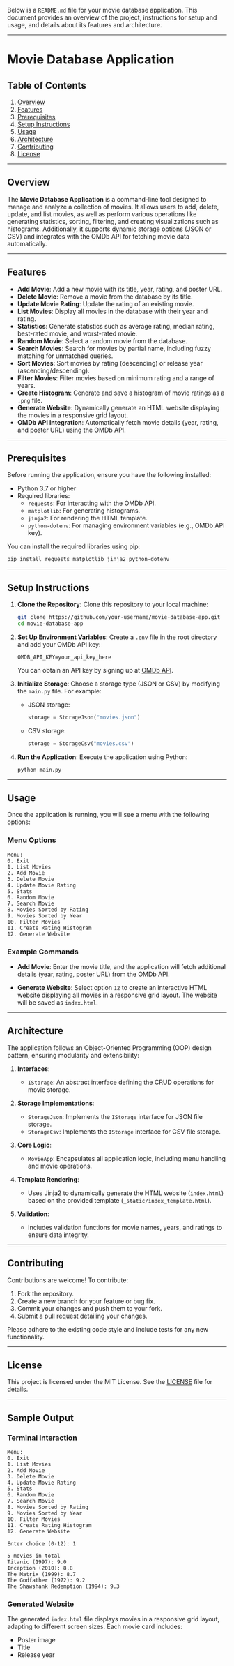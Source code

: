 Below is a `README.md` file for your movie database application. This document provides an overview of the project, instructions for setup and usage, and details about its features and architecture.

---

# Movie Database Application

## Table of Contents
1. [Overview](#overview)
2. [Features](#features)
3. [Prerequisites](#prerequisites)
4. [Setup Instructions](#setup-instructions)
5. [Usage](#usage)
6. [Architecture](#architecture)
7. [Contributing](#contributing)
8. [License](#license)

---

## Overview

The **Movie Database Application** is a command-line tool designed to manage and analyze a collection of movies. It allows users to add, delete, update, and list movies, as well as perform various operations like generating statistics, sorting, filtering, and creating visualizations such as histograms. Additionally, it supports dynamic storage options (JSON or CSV) and integrates with the OMDb API for fetching movie data automatically.

---

## Features

- **Add Movie**: Add a new movie with its title, year, rating, and poster URL.
- **Delete Movie**: Remove a movie from the database by its title.
- **Update Movie Rating**: Update the rating of an existing movie.
- **List Movies**: Display all movies in the database with their year and rating.
- **Statistics**: Generate statistics such as average rating, median rating, best-rated movie, and worst-rated movie.
- **Random Movie**: Select a random movie from the database.
- **Search Movies**: Search for movies by partial name, including fuzzy matching for unmatched queries.
- **Sort Movies**: Sort movies by rating (descending) or release year (ascending/descending).
- **Filter Movies**: Filter movies based on minimum rating and a range of years.
- **Create Histogram**: Generate and save a histogram of movie ratings as a `.png` file.
- **Generate Website**: Dynamically generate an HTML website displaying the movies in a responsive grid layout.
- **OMDb API Integration**: Automatically fetch movie details (year, rating, and poster URL) using the OMDb API.

---

## Prerequisites

Before running the application, ensure you have the following installed:

- Python 3.7 or higher
- Required libraries:
  - `requests`: For interacting with the OMDb API.
  - `matplotlib`: For generating histograms.
  - `jinja2`: For rendering the HTML template.
  - `python-dotenv`: For managing environment variables (e.g., OMDb API key).

You can install the required libraries using pip:

```bash
pip install requests matplotlib jinja2 python-dotenv
```

---

## Setup Instructions

1. **Clone the Repository**:
   Clone this repository to your local machine:

   ```bash
   git clone https://github.com/your-username/movie-database-app.git
   cd movie-database-app
   ```

2. **Set Up Environment Variables**:
   Create a `.env` file in the root directory and add your OMDb API key:

   ```
   OMDB_API_KEY=your_api_key_here
   ```

   You can obtain an API key by signing up at [OMDb API](http://www.omdbapi.com/apikey.aspx).

3. **Initialize Storage**:
   Choose a storage type (JSON or CSV) by modifying the `main.py` file. For example:

   - JSON storage:
     ```python
     storage = StorageJson("movies.json")
     ```

   - CSV storage:
     ```python
     storage = StorageCsv("movies.csv")
     ```

4. **Run the Application**:
   Execute the application using Python:

   ```bash
   python main.py
   ```

---

## Usage

Once the application is running, you will see a menu with the following options:

### Menu Options

```
Menu:
0. Exit
1. List Movies
2. Add Movie
3. Delete Movie
4. Update Movie Rating
5. Stats
6. Random Movie
7. Search Movie
8. Movies Sorted by Rating
9. Movies Sorted by Year
10. Filter Movies
11. Create Rating Histogram
12. Generate Website
```

### Example Commands

- **Add Movie**:
  Enter the movie title, and the application will fetch additional details (year, rating, poster URL) from the OMDb API.

- **Generate Website**:
  Select option `12` to create an interactive HTML website displaying all movies in a responsive grid layout. The website will be saved as `index.html`.

---

## Architecture

The application follows an Object-Oriented Programming (OOP) design pattern, ensuring modularity and extensibility:

1. **Interfaces**:
   - `IStorage`: An abstract interface defining the CRUD operations for movie storage.

2. **Storage Implementations**:
   - `StorageJson`: Implements the `IStorage` interface for JSON file storage.
   - `StorageCsv`: Implements the `IStorage` interface for CSV file storage.

3. **Core Logic**:
   - `MovieApp`: Encapsulates all application logic, including menu handling and movie operations.

4. **Template Rendering**:
   - Uses Jinja2 to dynamically generate the HTML website (`index.html`) based on the provided template (`_static/index_template.html`).

5. **Validation**:
   - Includes validation functions for movie names, years, and ratings to ensure data integrity.

---

## Contributing

 Contributions are welcome! To contribute:

1. Fork the repository.
2. Create a new branch for your feature or bug fix.
3. Commit your changes and push them to your fork.
4. Submit a pull request detailing your changes.

Please adhere to the existing code style and include tests for any new functionality.

---

## License

This project is licensed under the MIT License. See the [LICENSE](LICENSE) file for details.

---

## Sample Output

### Terminal Interaction

```
Menu:
0. Exit
1. List Movies
2. Add Movie
3. Delete Movie
4. Update Movie Rating
5. Stats
6. Random Movie
7. Search Movie
8. Movies Sorted by Rating
9. Movies Sorted by Year
10. Filter Movies
11. Create Rating Histogram
12. Generate Website

Enter choice (0-12): 1

5 movies in total
Titanic (1997): 9.0
Inception (2010): 8.8
The Matrix (1999): 8.7
The Godfather (1972): 9.2
The Shawshank Redemption (1994): 9.3
```

### Generated Website

The generated `index.html` file displays movies in a responsive grid layout, adapting to different screen sizes. Each movie card includes:
- Poster image
- Title
- Release year
